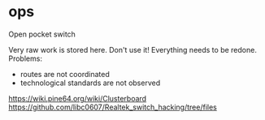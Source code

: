 # ops
Open pocket switch

Very raw work is stored here. Don't use it!
Everything needs to be redone.
Problems:
- routes are not coordinated
- technological standards are not observed

https://wiki.pine64.org/wiki/Clusterboard
https://github.com/libc0607/Realtek_switch_hacking/tree/files